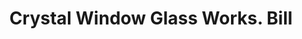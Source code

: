 ---
doi: 10.7916/D89W1SQ3
date_other: '1880'
date_other_textual: 1880-1889
form: printed ephemera
genre:
- Invoices
name:
- Crystal Window Glass Works
- Abel, Smith & Co.
object_in_context_url: https://biggert.cul.columbia.edu/items/view/ave_biggert_01706
subject_hierarchical_geographic:
- Pittsburgh, Pennsylvania, United States
subject_name:
- Crystal Window Glass Works
- Abel, Smith & Co.
title: Crystal Window Glass Works. Bill
sort_title: Crystal Window Glass Works. Bill
call_number: ave_biggert_01706
coordinates:
- 40.439722222222215,-79.97638888888889
pid: ave_biggert_01706
identifiers: ave_biggert_01706
thumbnail: false
permalink: /biggert/ave_biggert_01706/
layout: iiif-image-page
---